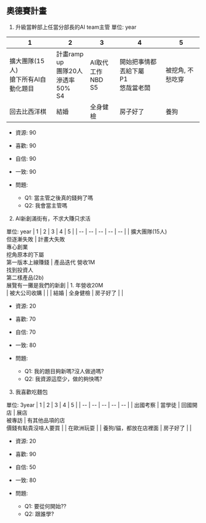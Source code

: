 ## 奧德賽計畫

1. 升級當幹部上任當分部長的AI team主管
單位: year

| 1 | 2 |  3 | 4 | 5 |
| -- | -- | -- | -- | -- |
| 擴大團隊(15人) <br> 搶下所有AI自動化題目 | 計畫ramp up <br> 團隊20人 <br> 滲透率50% <br> S4 | AI取代工作 <br> NBD <br> S5 | 開始把事情都丟給下屬 <br> P1 <br> 悠哉當老闆 | 被挖角, 不愁吃穿 |
| 回去比西洋棋 | 結婚 | 全身健檢 | 房子好了 | 養狗 |

* 資源: 90
* 喜歡: 90
* 自信: 90
* 一致: 90

* 問題:
    - Q1: 當主管之後真的錢夠了嗎
    - Q2: 我會當主管嗎

2. AI新創滿街有，不求大賺只求活

單位: year
| 1 | 2 | 3 | 4 | 5 |
| -- | -- | -- | -- | -- |
| 擴大團隊(15人) <br> 但逐漸失敗 | 計畫大失敗 <br> 專心創業 <br> 挖角原本的下屬 <br> 第一版本上線賺錢 | 產品迭代 營收1M <br> 找到投資人 <br> 第二樣產品(2b) <br> 展覽有一攤是我們的新創 | 1. 年營收20M <br> | 被大公司收購 |
| | 結婚 | 全身健檢 | 房子好了 |  |  

* 資源: 20
* 喜歡: 70
* 自信: 70
* 一致: 80

* 問題:
    - Q1: 我的題目夠新嗎?沒人做過嗎?
    - Q2: 我資源這麼少，做的夠快嗎?


3. 我喜歡吃麵包

單位: 3year
| 1 | 2 | 3 | 4 | 5 |
| -- | -- | -- | -- | -- |
| 出國考察 | 當學徒 | 回國開店 | 展店 <br> 被專訪 | 有其他品項的店 <br> 價錢有點貴沒啥人要買 | 
| 在歐洲玩耍 |  | 養狗/貓，都放在店裡面 | 房子好了 |  | 

* 資源: 20
* 喜歡: 90
* 自信: 50
* 一致: 80

* 問題:
    - Q1: 要從何開始??
    - Q2: 跟誰學?
    